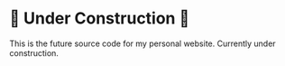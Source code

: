 # 🚧 Under Construction 🚧

This is the future source code for my personal website. Currently under construction.